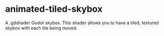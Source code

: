 # animated-tiled-skybox
A .gdshader Godot skybox. This shader allows you to have a tiled, textured skybox with each tile being moved.
